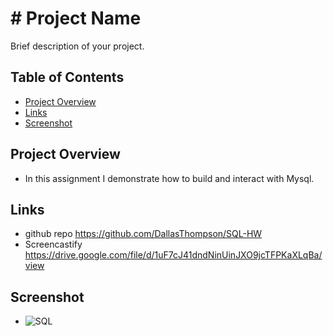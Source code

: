 # # Project Name

Brief description of your project.

## Table of Contents

- [Project Overview](#project-overview)
- [Links](#Links)
- [Screenshot](#Screenshot)


## Project Overview
* In this assignment I demonstrate how to build and interact with Mysql.

## Links
* github repo https://github.com/DallasThompson/SQL-HW
* Screencastify https://drive.google.com/file/d/1uF7cJ41dndNinUinJXO9jcTFPKaXLqBa/view

## Screenshot
* ![SQL](https://github.com/DallasThompson/SQL-HW/assets/142254679/0f94e4fb-cc0b-4b9c-ae0e-acb2ff655e9b)
